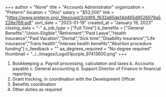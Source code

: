 +++
author = "None"
title = "Accounts Administrator"
organization = "Preterm"
location = "Ohio"
salary = "$52,000"
link = "https://www.preterm.org/_files/ugd/2cb8f8_f632a65de14d465d9526079a5226e769.pdf"
sort_date = "2023-01-19"
created_at = "January 19, 2023"
closing_date = "-"
a_job_type = ["Full Time"]
b_benefits = ["General Benefits","Union-Eligible","Retirement","Paid Leave","Health Insurance","Paid Vacation","Dental","Sick time","Disability insurance","Life insurance","Trans health","Intersex health benefits","Abortion procedure funding"]
c_feedback = ""
aa_degrees_required = "No degree required"
thumbnail = "../../images/Logo01purple_97413600.png"
+++
1. Bookkeeping
a. Payroll processing, calculation and taxes
b. Accounts payable
c. General accounting
d. Support Director of Finance in financial reporting
2. Grant tracking, in coordination with the Development Officer
3. Benefits coordination
4. Other duties as required